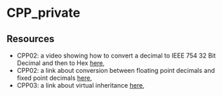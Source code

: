 # CPP_private
## Resources

* CPP02: a video showing how to convert a decimal to IEEE 754 32 Bit Decimal and then to Hex [here](https://www.youtube.com/watch?v=uQq6vHIxhDI),
* CPP02: a link about conversion between floating point decimals and fixed point decimals [here](https://embeddedartistry.com/blog/2018/07/12/simple-fixed-point-conversion-in-c/),
* CPP03: a link about virtual inheritance [here](https://www.sandordargo.com/blog/2020/12/23/virtual-inheritance),
